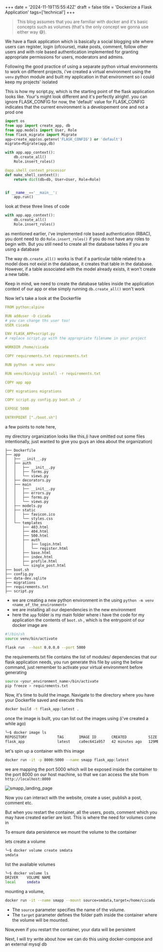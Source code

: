 +++
date = '2024-11-19T15:55:42Z'
draft = false
title = 'Dockerize a Flask Application'
tags=['technical']
+++

> This blog assumes that you are familiar with docker and it's basic concepts such as volumes (that's the only concept we gonna use either way 😅).

We have a flask application which is basically a social blogging site where users can register, login (ofcourse), make posts, comment, follow other users and with role based authentication implemented for granting appropriate permissions for users, moderators and admins.

Following the good practice of using a separate python virtual environments to work on different projects, i've created a virtual environment using the `venv` python module and built my application in that environment so i could keep my projects' isolated

This is how my script.py, which is the starting point of the flask application looks like. Your's might look different and it's perfectly alright!.
you can ignore FLASK_CONFIG for now, the 'default' value for FLASK_CONFIG indicates that the current environment is a developement one and not a prod one

```python
import os
from app import create_app, db
from app.models import User, Role
from flask_migrate import Migrate
app=create_app(os.getenv('FLASK_CONFIG') or 'default')
migrate=Migrate(app,db)

with app.app_context():
    db.create_all()
    Role.insert_roles()

@app.shell_context_processor
def make_shell_context():
    return dict(db=db, User=User, Role=Role)


if __name__=='__main__':
    app.run()

```

look at these three lines of code

```python
with app.app_context():
    db.create_all()
    Role.insert_roles()
```

as mentioned earlier, i've implemented role based authentication (RBAC), you dont need to do `Role.insert_roles()` if you do not have any roles to begin with. But you still need to create all the database tables if you are using a database

The way `db.create_all()` works is that if a particular table related to a model does not exist in the database, it creates that table in the database. However, if a table associated with the model already exists, it won't create a new table.

Keep in mind, we need to create the database tables inside the application context of our app or else simply running `db.create_all()` won't work

Now let's take a look at the Dockerfile

```yaml
FROM python:alpine

RUN adduser -D cicada
# you can change ths user too!
USER cicada

ENV FLASK_APP=script.py
# replace script.py with the appropriate filename in your project

WORKDIR /home/cicada

COPY requirements.txt requirements.txt

RUN python -m venv venv

RUN venv/bin/pip install -r requirements.txt

COPY app app

COPY migrations migrations

COPY script.py config.py boot.sh ./

EXPOSE 5000

ENTRYPOINT ["./boot.sh"]
```

a few points to note here,

my directory organization looks like this,(i have omitted out some files intentionally, just wanted to give you guys an idea about the organization)

```
├── Dockerfile
├── app
│   ├── __init__.py
│   ├── auth
│   │   ├── __init__.py
│   │   ├── forms.py
│   │   └── views.py
│   ├── decorators.py
│   ├── main
│   │   ├── __init__.py
│   │   ├── errors.py
│   │   ├── forms.py
│   │   └── views.py
│   ├── models.py
│   ├── static
│   │   ├── favicon.ico
│   │   └── styles.css
│   └── templates
│       ├── 403.html
│       ├── 404.html
│       ├── 500.html
│       ├── auth
│       │   ├── login.html
│       │   └── register.html
│       ├── base.html
│       ├── index.html
│       ├── profile.html
│       └── single_post.html
├── boot.sh
├── config.py
├── data-dev.sqlite
├── migrations
├── requirements.txt
├── script.py
```

- we are creating a new python environment in the using `python -m venv <name_of_the_environment>`
- we are installing all our dependencies in the new environment
- here the `app` folder is my main folder where i have the code for my application
  the contents of `boot.sh` , which is the entrypoint of our docker image are

```bash
#!/bin/sh
source venv/bin/activate

flask run  --host 0.0.0.0 --port 5000
```

the requirements.txt file contains the list of modules/ dependencies that our flask application needs, you run generate this file by using the below command, just remember to activate your virtual environment before generating

```bash
source <your_environment_name>/bin/activate
pip freeze > requirements.txt
```

Now, it's time to build the image. Navigate to the directory where you have your Dockerfile saved and execute this

```bash
docker build -t flask_app:latest .
```

once the image is built, you can list out the images using (i've created a while ago)

```bash
╰─$ docker image ls
REPOSITORY              TAG       IMAGE ID       CREATED          SIZE
flask_app               latest    ca0ec641a957   42 minutes ago   129MB
```

let's spin up a container with this image

```bash
docker run -it -p 8000:5000 --name smapp flask_app:latest
```

we are mapping the port 5000 which will be exposed inside the container to the port 8000 on our host machine, so that we can access the site from `http://localhost:8000`

![smapp_landing_page](/images/smapp_landing.png)

Now you can interact with the website, create a user, publish a post, comment etc.

But when you restart the container, all the users, posts, comment which you may have created earlier are lost. This is where the need for volumes come in

To ensure data persistence we mount the volume to the container

lets create a volume

```bash
╰─$ docker volume create smdata
smdata
```

list the available volumes

```bash
╰─$ docker volume ls
DRIVER    VOLUME NAME
local     smdata
```

mounting a volume,

```bash
docker run -it --name smapp --mount source=smdata,target=/home/cicada -p 8000:5000 flask_app:latest
```

- The `source` parameter specifies the name of the volume.
- The `target` parameter defines the folder path inside the container where the volume will be mounted.

Now,even if you restart the container, your data will be persistent

Next, I will try write about how we can do this using docker-compose and an external mysql db

<!--  need to add github link for the code and  -->
